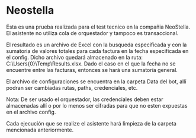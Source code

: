 # Neostella

Esta es una prueba realizada para el test tecnico en la compañia NeoStella. El asistente no utiliza cola de orquestador y tampoco es transaccional. 

El resultado es un archivo de Excel con la busqueda especificada y con la sumatoria de valores totales para cada factura en la fecha especificada en el config. Dicho archivo quedará almacenado en la ruta: C:\Users\{0}\Temp\Results.xlsx. Dado el caso en el que la fecha no se encuentre entre las facturas, entonces se hará una sumatoría general. 

El archivo de configuraciones se encuentra en la carpeta Data del bot, allí podran ser cambiadas rutas, paths, credenciales, etc. 

Nota: De ser usado el orquestador, las credenciales deben estar almacenadas allí o por lo menos ser cifradas para que no esten expuestas en el archivo config.

Cada ejecución que se realize el asistente hará limpieza de la carpeta mencionada anteriormente. 
